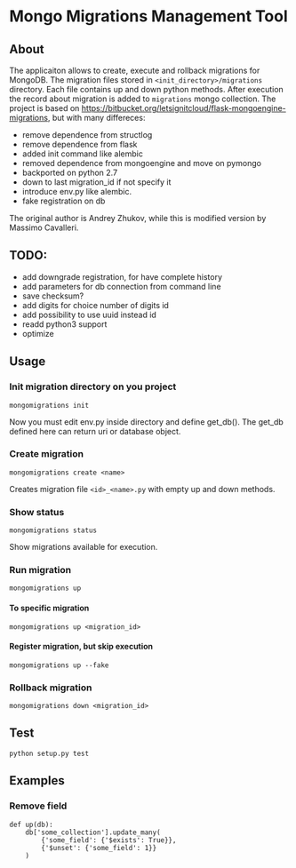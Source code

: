 # Mongo Migrations Management Tool

## About

The applicaiton allows to create, execute and rollback migrations for MongoDB.
The migration files stored in `<init_directory>/migrations` directory.
Each file contains up and down python methods.
After execution the record about migration is added to `migrations` mongo collection.
The project is based on https://bitbucket.org/letsignitcloud/flask-mongoengine-migrations, but with many differeces:

* remove dependence from structlog
* remove dependence from flask
* added init command like alembic
* removed dependence from mongoengine and move on pymongo
* backported on python 2.7
* down to last migration_id if not specify it
* introduce env.py like alembic. 
* fake registration on db

The original author is Andrey Zhukov, while this is modified version by Massimo Cavalleri.
## TODO:
* add downgrade registration, for have complete history
* add parameters for db connection from command line
* save checksum?
* add digits for choice number of digits id
* add possibility to use uuid instead id
* readd python3 support
* optimize

## Usage
### Init migration directory on you project
    mongomigrations init
Now you must edit env.py inside directory and define get_db().
The get_db defined here can return uri or database object.

### Create migration
    mongomigrations create <name>
Creates migration file `<id>_<name>.py` with empty up and down methods.

### Show status
    mongomigrations status
Show migrations available for execution.

### Run migration
    mongomigrations up
    
#### To specific migration
    mongomigrations up <migration_id>

#### Register migration, but skip execution
    mongomigrations up --fake

### Rollback migration
    mongomigrations down <migration_id>

## Test
    python setup.py test

## Examples

### Remove field

```
def up(db):
    db['some_collection'].update_many(
        {'some_field': {'$exists': True}},
        {'$unset': {'some_field': 1}}
    )
```
